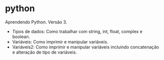 # python
Aprendendo Python. Versão 3.

* Tipos de dados: Como trabalhar com string, int, float, complex e boolean.
* Variáveis: Como imprimir e manipular variáveis.
* Variáveis2: Como imprimir e manipular variáveis incluindo concatenação e alteração de tipo de variáveis.

